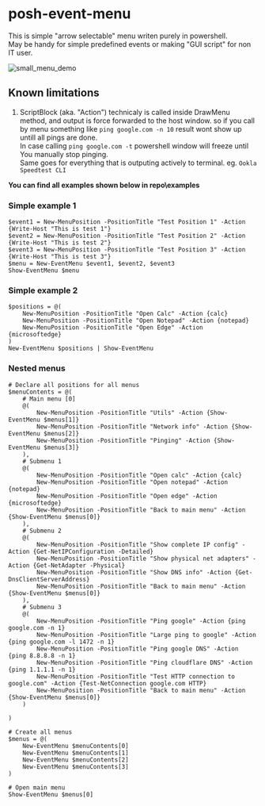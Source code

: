 # posh-event-menu
This is simple "arrow selectable" menu writen purely in powershell.  
May be handy for simple predefined events or making "GUI script" for non IT user.

![small_menu_demo](https://user-images.githubusercontent.com/41862141/136713950-cc23a965-2d00-4560-9319-8638c9bced11.gif)

## Known limitations
1. ScriptBlock (aka. "Action") technicaly is called inside DrawMenu method, and output is force forwarded to the host window.
   so if you call by menu something like ```ping google.com -n 10``` result wont show up untill all pings are done.  
   In case calling ```ping google.com -t``` powershell window will freeze until You manually stop pinging.  
   Same goes for everything that is outputing actively to terminal. eg. ```Ookla Speedtest CLI``` 

**You can find all examples shown below in repo\examples**

### Simple example 1
```
$event1 = New-MenuPosition -PositionTitle "Test Position 1" -Action {Write-Host "This is test 1"}
$event2 = New-MenuPosition -PositionTitle "Test Position 2" -Action {Write-Host "This is test 2"}
$event3 = New-MenuPosition -PositionTitle "Test Position 3" -Action {Write-Host "This is test 3"}
$menu = New-EventMenu $event1, $event2, $event3
Show-EventMenu $menu
```
### Simple example 2
```
$positions = @(
    New-MenuPosition -PositionTitle "Open Calc" -Action {calc}
    New-MenuPosition -PositionTitle "Open Notepad" -Action {notepad}
    New-MenuPosition -PositionTitle "Open Edge" -Action {microsoftedge}
)
New-EventMenu $positions | Show-EventMenu
```
### Nested menus
```
# Declare all positions for all menus
$menuContents = @(
    # Main menu [0]
    @(
        New-MenuPosition -PositionTitle "Utils" -Action {Show-EventMenu $menus[1]}
        New-MenuPosition -PositionTitle "Network info" -Action {Show-EventMenu $menus[2]}
        New-MenuPosition -PositionTitle "Pinging" -Action {Show-EventMenu $menus[3]}
    ),
    # Submenu 1
    @(
        New-MenuPosition -PositionTitle "Open calc" -Action {calc}
        New-MenuPosition -PositionTitle "Open notepad" -Action {notepad}
        New-MenuPosition -PositionTitle "Open edge" -Action {microsoftedge}
        New-MenuPosition -PositionTitle "Back to main menu" -Action {Show-EventMenu $menus[0]}
    ),
    # Submenu 2
    @(
        New-MenuPosition -PositionTitle "Show complete IP config" -Action {Get-NetIPConfiguration -Detailed}
        New-MenuPosition -PositionTitle "Show physical net adapters" -Action {Get-NetAdapter -Physical}
        New-MenuPosition -PositionTitle "Show DNS info" -Action {Get-DnsClientServerAddress}
        New-MenuPosition -PositionTitle "Back to main menu" -Action {Show-EventMenu $menus[0]}
    ),
    # Submenu 3
    @(
        New-MenuPosition -PositionTitle "Ping google" -Action {ping google.com -n 1}
        New-MenuPosition -PositionTitle "Large ping to google" -Action {ping google.com -l 1472 -n 1}
        New-MenuPosition -PositionTitle "Ping google DNS" -Action {ping 8.8.8.8 -n 1}
        New-MenuPosition -PositionTitle "Ping cloudflare DNS" -Action {ping 1.1.1.1 -n 1}
        New-MenuPosition -PositionTitle "Test HTTP connection to google.com" -Action {Test-NetConnection google.com HTTP}
        New-MenuPosition -PositionTitle "Back to main menu" -Action {Show-EventMenu $menus[0]}
    )

)

# Create all menus
$menus = @(
    New-EventMenu $menuContents[0]
    New-EventMenu $menuContents[1]
    New-EventMenu $menuContents[2]
    New-EventMenu $menuContents[3]
)

# Open main menu
Show-EventMenu $menus[0]
```

